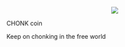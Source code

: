 <p align="center">
  <img src="https://drive.google.com/file/d/1F299Ep552NjleQlhWgIGnS79zh6bDXPz/view?usp=sharing">
</p>

CHONK coin





Keep on chonking in the free world
